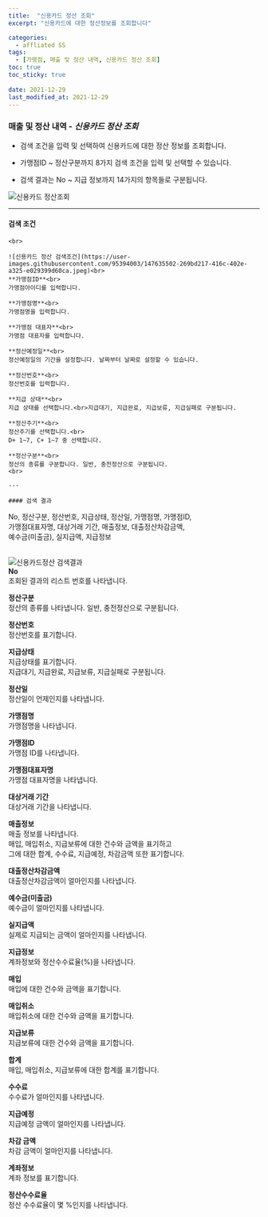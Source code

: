 ```yaml
---
title:  "신용카드 정산 조회"
excerpt: "신용카드에 대한 정산정보를 조회합니다"

categories:
  - affliated SS
tags:
  - [가맹점, 매출 및 정산 내역, 신용카드 정산 조회]
toc: true
toc_sticky: true
 
date: 2021-12-29
last_modified_at: 2021-12-29
---
```

### 매출 및 정산 내역 - *신용카드 정산 조회*
- 검색 조건을 입력 및 선택하여 신용카드에 대한 정산 정보를 조회합니다.

- 가맹점ID ~ 정산구분까지 8가지 검색 조건을 입력 및 선택할 수 있습니다.

- 검색 결과는 No ~ 지급 정보까지 14가지의 항목들로 구분됩니다.

![신용카드 정산조회](https://user-images.githubusercontent.com/95394003/147635498-0b79433d-b908-45eb-bcf5-4de63266a8fc.jpeg)
<br>

---

#### 검색 조건
```가맹점ID, 가맹점명, 가맹점 대표자, 정산예정일, 정산번호,<br>지급 상태, 정산주기, 정산구분<br>
<br>

![신용카드 정산 검색조건](https://user-images.githubusercontent.com/95394003/147635502-269bd217-416c-402e-a325-e029399d60ca.jpeg)<br>
**가맹점ID**<br>
가맹점아이디를 입력합니다.

**가맹점명**<br>
가맹점명을 입력합니다.

**가맹점 대표자**<br>
가맹점 대표자를 입력합니다.

**정산예정일**<br>
정산예정일의 기간을 설정합니다. 날짜부터 날짜로 설정할 수 있습니다.

**정산번호**<br>
정산번호를 입력합니다.

**지급 상태**<br>
지급 상태를 선택합니다.<br>지급대기, 지급완료, 지급보류, 지급실패로 구분됩니다.

**정산주기**<br>
정산주기를 선택합니다.<br>
D+ 1~7, C+ 1~7 중 선택합니다.

**정산구분**<br>
정산의 종류를 구분합니다. 일반, 충전정산으로 구분됩니다.
<br>

---

#### 검색 결과
```
No, 정산구분, 정산번호, 지급상태, 정산일, 가맹점명, 가맹점ID,<br>가맹점대표자명, 대상거래 기간, 매출정보, 대출정산차감금액,<br>예수금(미출금), 실지급액, 지급정보<br>
<br>

![신용카드정산 검색결과](https://user-images.githubusercontent.com/95394003/147635503-b4865108-866d-4959-9e27-f252898b2387.jpeg)<br>
**No**<br>
조회된 결과의 리스트 번호를 나타냅니다.

**정산구분**<br>
정산의 종류를 나타냅니다. 일반, 충전정산으로 구분됩니다.

**정산번호**<br>
정산번호를 표기합니다.

**지급상태**<br>
지급상태를 표기합니다.<br>지급대기, 지급완료, 지급보류, 지급실패로 구분됩니다.

**정산일**<br>
정산일이 언제인지를 나타냅니다.

**가맹점명**<br>
가맹점명을 나타냅니다.

**가맹점ID**<br>
가맹점 ID를 나타냅니다.

**가맹점대표자명**<br>
가맹점 대표자명을 나타냅니다.

**대상거래 기간**<br>
대상거래 기간을 나타냅니다.

**매출정보**<br>
매출 정보를 나타냅니다.<br>
매입, 매입취소, 지급보류에 대한 건수와 금액을 표기하고<br>그에 대한 합계, 수수료, 지급예정, 차감금액 또한 표기합니다.

**대출정산차감금액**<br>
대출정산차감금액이 얼마인지를 나타냅니다.

**예수금(미출금)**<br>
예수금이 얼마인지를 나타냅니다.

**실지급액**<br>
실제로 지급되는 금액이 얼마인지를 나타냅니다.

**지급정보**<br>
계좌정보와 정산수수료율(%)을 나타냅니다.

**매입**<br>
매입에 대한 건수와 금액을 표기합니다.

**매입취소**<br>
매입취소에 대한 건수와 금액을 표기합니다.

**지급보류**<br>
지급보류에 대한 건수와 금액을 표기합니다.

**합계**<br>
매입, 매입취소, 지급보류에 대한 합계를 표기합니다.

**수수료**<br>
수수료가 얼마인지를 나타냅니다.

**지급예정**<br>
지급예정 금액이 얼마인지를 나타냅니다.

**차감 금액**<br>
차감 금액이 얼마인지를 나타냅니다.

**계좌정보**<br>
계좌 정보를 표기합니다.

**정산수수료율**<br>
정산 수수료율이 몇 %인지를 나타냅니다.